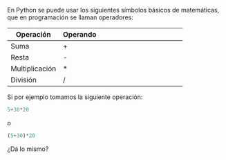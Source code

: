 En Python se puede usar los siguientes sı́mbolos básicos de matemáticas, que en programación se llaman operadores:

|Operación	|Operando | | | | | | | | | | | | |
|-------------	|----------	|---	|---	|---	|---	|---	|---	|---	|---	|---	|---	|---	|---	|
| Suma | + | | | | | | | | | | | | |
| Resta | - | | | | | | | | | | | | |
| Multiplicación | * | | | | | | | | | | | | |
| División | / | | | | | | | | | | | | |
 
 
Si por ejemplo tomamos la siguiente operación:
 
``` python
5+30*20
```

o

``` python
(5+30)*20
```

¿Dá lo mismo?